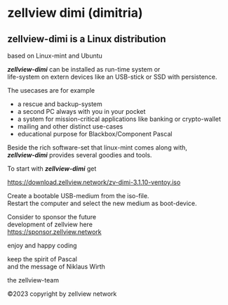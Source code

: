 # zellview dimi (dimitria)

## zellview-dimi is a Linux distribution  
based on Linux-mint and Ubuntu  
  
***zellview-dimi*** can be installed as run-time system or  
life-system on extern devices like an USB-stick or SSD with persistence.  
  
The usecases are for example  
- a rescue and backup-system  
- a second PC always with you in your pocket  
- a system for mission-critical applications like banking or crypto-wallet  
- mailing and other distinct use-cases  
- educational purpose for Blackbox/Component Pascal

Beside the rich software-set that linux-mint comes along with,  
***zellview-dimi*** provides several goodies and tools.  

To start with ***zellview-dimi*** get  

   https://download.zellview.network/zv-dimi-3.1.10-ventoy.iso 

Create a bootable USB-medium from the iso-file.  
Restart the computer and select the new medium as boot-device.  
  
Consider to sponsor the future    
development of zellview here  
https://sponsor.zellview.network    

enjoy and happy coding  

keep the spirit of Pascal  
and the message of Niklaus Wirth  

the zellview-team  

©2023 copyright by zellview network  